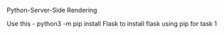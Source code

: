 Python-Server-Side Rendering

Use this - python3 -m pip install Flask to install flask using pip for task 1